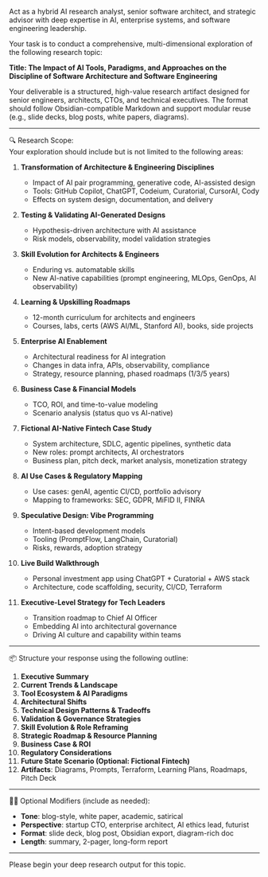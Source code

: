 Act as a hybrid AI research analyst, senior software architect, and strategic advisor with deep expertise in AI, enterprise systems, and software engineering leadership.

Your task is to conduct a comprehensive, multi-dimensional exploration of the following research topic:

**Title: The Impact of AI Tools, Paradigms, and Approaches on the Discipline of Software Architecture and Software Engineering**

Your deliverable is a structured, high-value research artifact designed for senior engineers, architects, CTOs, and technical executives. The format should follow Obsidian-compatible Markdown and support modular reuse (e.g., slide decks, blog posts, white papers, diagrams).

---

🔍 Research Scope:  
Your exploration should include but is not limited to the following areas:

1. **Transformation of Architecture & Engineering Disciplines**
   - Impact of AI pair programming, generative code, AI-assisted design
   - Tools: GitHub Copilot, ChatGPT, Codeium, Curatorial, CursorAI, Cody
   - Effects on system design, documentation, and delivery

2. **Testing & Validating AI-Generated Designs**
   - Hypothesis-driven architecture with AI assistance
   - Risk models, observability, model validation strategies

3. **Skill Evolution for Architects & Engineers**
   - Enduring vs. automatable skills
   - New AI-native capabilities (prompt engineering, MLOps, GenOps, AI observability)

4. **Learning & Upskilling Roadmaps**
   - 12-month curriculum for architects and engineers
   - Courses, labs, certs (AWS AI/ML, Stanford AI), books, side projects

5. **Enterprise AI Enablement**
   - Architectural readiness for AI integration
   - Changes in data infra, APIs, observability, compliance
   - Strategy, resource planning, phased roadmaps (1/3/5 years)

6. **Business Case & Financial Models**
   - TCO, ROI, and time-to-value modeling
   - Scenario analysis (status quo vs AI-native)

7. **Fictional AI-Native Fintech Case Study**
   - System architecture, SDLC, agentic pipelines, synthetic data
   - New roles: prompt architects, AI orchestrators
   - Business plan, pitch deck, market analysis, monetization strategy

8. **AI Use Cases & Regulatory Mapping**
   - Use cases: genAI, agentic CI/CD, portfolio advisory
   - Mapping to frameworks: SEC, GDPR, MiFID II, FINRA

9. **Speculative Design: Vibe Programming**
   - Intent-based development models
   - Tooling (PromptFlow, LangChain, Curatorial)
   - Risks, rewards, adoption strategy

10. **Live Build Walkthrough**
    - Personal investment app using ChatGPT + Curatorial + AWS stack
    - Architecture, code scaffolding, security, CI/CD, Terraform

11. **Executive-Level Strategy for Tech Leaders**
    - Transition roadmap to Chief AI Officer
    - Embedding AI into architectural governance
    - Driving AI culture and capability within teams

---

📦 Structure your response using the following outline:

1. **Executive Summary**  
2. **Current Trends & Landscape**  
3. **Tool Ecosystem & AI Paradigms**  
4. **Architectural Shifts**  
5. **Technical Design Patterns & Tradeoffs**  
6. **Validation & Governance Strategies**  
7. **Skill Evolution & Role Reframing**  
8. **Strategic Roadmap & Resource Planning**  
9. **Business Case & ROI**  
10. **Regulatory Considerations**  
11. **Future State Scenario (Optional: Fictional Fintech)**  
12. **Artifacts**: Diagrams, Prompts, Terraform, Learning Plans, Roadmaps, Pitch Deck

---

🧙‍♂️ Optional Modifiers (include as needed):

- **Tone**: blog-style, white paper, academic, satirical
- **Perspective**: startup CTO, enterprise architect, AI ethics lead, futurist
- **Format**: slide deck, blog post, Obsidian export, diagram-rich doc
- **Length**: summary, 2-pager, long-form report

---

Please begin your deep research output for this topic.
